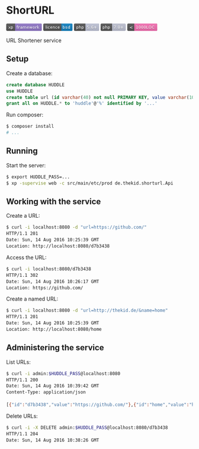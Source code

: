 ShortURL
========

[![Uses XP Framework](https://raw.githubusercontent.com/xp-framework/web/master/static/xp-framework-badge.png)](https://github.com/xp-framework/core)
[![BSD Licence](https://raw.githubusercontent.com/xp-framework/web/master/static/licence-bsd.png)](https://github.com/xp-framework/core/blob/master/LICENCE.md)
[![Required PHP 5.6+](https://raw.githubusercontent.com/xp-framework/web/master/static/php-5_6plus.png)](http://php.net/)
[![Supports PHP 7.0+](https://raw.githubusercontent.com/xp-framework/web/master/static/php-7_0plus.png)](http://php.net/)
![Less than 1000 lines](https://raw.githubusercontent.com/xp-framework/web/master/static/less-than-1000LOC.png)

URL Shortener service

Setup
-----
Create a database:

```sql
create database HUDDLE
use HUDDLE
create table url (id varchar(40) not null PRIMARY KEY, value varchar(1024))
grant all on HUDDLE.* to 'huddle'@'%' identified by '...'
```

Run composer:

```sh
$ composer install
# ...
```

Running
-------
Start the server:

```sh
$ export HUDDLE_PASS=...
$ xp -supervise web -c src/main/etc/prod de.thekid.shorturl.Api
```

Working with the service
------------------------

Create a URL:

```sh
$ curl -i localhost:8080 -d "url=https://github.com/"
HTTP/1.1 201
Date: Sun, 14 Aug 2016 10:25:39 GMT
Location: http://localhost:8080/d7b3438
```

Access the URL:

```sh
$ curl -i localhost:8080/d7b3438
HTTP/1.1 302
Date: Sun, 14 Aug 2016 10:26:17 GMT
Location: https://github.com/
```

Create a named URL:

```sh
$ curl -i localhost:8080 -d "url=http://thekid.de/&name=home"
HTTP/1.1 201
Date: Sun, 14 Aug 2016 10:25:39 GMT
Location: http://localhost:8080/home
```

Administering the service
-------------------------

List URLs:

```sh
$ curl -i admin:$HUDDLE_PASS@localhost:8080
HTTP/1.1 200
Date: Sun, 14 Aug 2016 10:39:42 GMT
Content-Type: application/json

[{"id":"d7b3438","value":"https://github.com/"},{"id":"home","value":"http://thekid.de/"}]
```

Delete URLs:

```sh
$ curl -i -X DELETE admin:$HUDDLE_PASS@localhost:8080/d7b3438
HTTP/1.1 204
Date: Sun, 14 Aug 2016 10:38:26 GMT
```